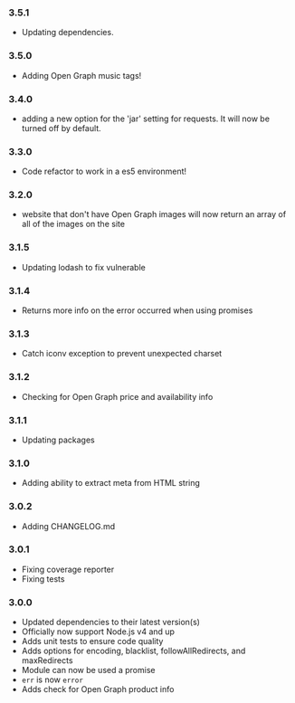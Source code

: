 ### 3.5.1
- Updating dependencies.

### 3.5.0
- Adding Open Graph music tags!

### 3.4.0
- adding a new option for the 'jar' setting for requests. It will now be turned off by default.

### 3.3.0
- Code refactor to work in a es5 environment!

### 3.2.0
- website that don't have Open Graph images will now return an array of all of the images on the site

### 3.1.5
- Updating lodash to fix vulnerable

### 3.1.4
- Returns more info on the error occurred when using promises

### 3.1.3
- Catch iconv exception to prevent unexpected charset 

### 3.1.2
- Checking for Open Graph price and availability info

### 3.1.1
- Updating packages

### 3.1.0
- Adding ability to extract meta from HTML string

### 3.0.2
- Adding CHANGELOG.md

### 3.0.1
- Fixing coverage reporter
- Fixing tests

### 3.0.0
- Updated dependencies to their latest version(s)
- Officially now support Node.js v4 and up
- Adds unit tests to ensure code quality
- Adds options for encoding, blacklist, followAllRedirects, and maxRedirects
- Module can now be used a promise
- `err` is now `error`
- Adds check for Open Graph product info
